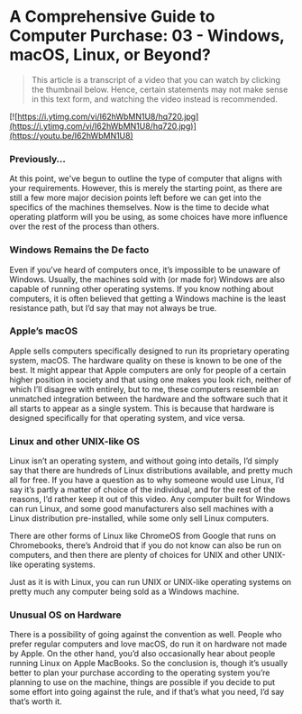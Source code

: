 # A Comprehensive Guide to Computer Purchase: 03 - Windows, macOS, Linux, or Beyond?

> This article is a transcript of a video that you can watch by clicking the thumbnail below. Hence, certain statements may not make sense in this text form, and watching the video instead is recommended.

[![https://i.ytimg.com/vi/I62hWbMN1U8/hq720.jpg](https://i.ytimg.com/vi/I62hWbMN1U8/hq720.jpg)](https://youtu.be/I62hWbMN1U8)

### Previously…

At this point, we've begun to outline the type of computer that aligns with your requirements. However, this is merely the starting point, as there are still a few more major decision points left before we can get into the specifics of the machines themselves. Now is the time to decide what operating platform will you be using, as some choices have more influence over the rest of the process than others.

### Windows Remains the De facto

Even if you’ve heard of computers once, it’s impossible to be unaware of Windows. Usually, the machines sold with (or made for) Windows are also capable of running other operating systems. If you know nothing about computers, it is often believed that getting a Windows machine is the least resistance path, but I’d say that may not always be true.

### Apple’s macOS

Apple sells computers specifically designed to run its proprietary operating system, macOS. The hardware quality on these is known to be one of the best. It might appear that Apple computers are only for people of a certain higher position in society and that using one makes you look rich, neither of which I’ll disagree with entirely, but to me, these computers resemble an unmatched integration between the hardware and the software such that it all starts to appear as a single system. This is because that hardware is designed specifically for that operating system, and vice versa.

### Linux and other UNIX-like OS

Linux isn’t an operating system, and without going into details, I’d simply say that there are hundreds of Linux distributions available, and pretty much all for free. If you have a question as to why someone would use Linux, I’d say it’s partly a matter of choice of the individual, and for the rest of the reasons, I’d rather keep it out of this video. Any computer built for Windows can run Linux, and some good manufacturers also sell machines with a Linux distribution pre-installed, while some only sell Linux computers.

There are other forms of Linux like ChromeOS from Google that runs on Chromebooks, there’s Android that if you do not know can also be run on computers, and then there are plenty of choices for UNIX and other UNIX-like operating systems.

Just as it is with Linux, you can run UNIX or UNIX-like operating systems on pretty much any computer being sold as a Windows machine.

### Unusual OS on Hardware

There is a possibility of going against the convention as well. People who prefer regular computers and love macOS, do run it on hardware not made by Apple. On the other hand, you’d also occasionally hear about people running Linux on Apple MacBooks. So the conclusion is, though it’s usually better to plan your purchase according to the operating system you’re planning to use on the machine, things are possible if you decide to put some effort into going against the rule, and if that’s what you need, I’d say that’s worth it.
